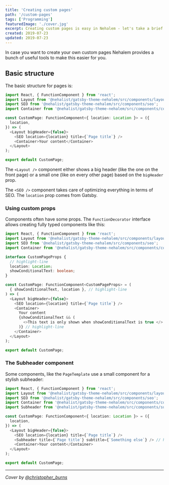 ```yaml
---
title: 'Creating custom pages'
path: '/custom-pages'
tags: ['Programming']
featuredImage: './cover.jpg'
excerpt: Creating custom pages is easy in Nehalem - let's take a brief look.
created: 2019-07-23
updated: 2019-07-23
---
```


In case you want to create your own custom pages Nehalem provides a bunch of useful tools to make this easier for you.

## Basic structure

The basic structure for pages is:

```typescript jsx
import React, { FunctionComponent } from 'react';
import Layout from '@nehalist/gatsby-theme-nehalem/src/components/layout';
import SEO from '@nehalist/gatsby-theme-nehalem/src/components/seo';
import Container from '@nehalist/gatsby-theme-nehalem/src/components/common';

const CustomPage: FunctionComponent<{ location: Location }> = ({
  location,
}) => (
  <Layout bigHeader={false}>
    <SEO location={location} title={`Page title`} />
    <Container>Your content</Container>
  </Layout>
);

export default CustomPage;
```

The `<Layout />` component either shows a big header (like the one on the front page) or a small one (like on every other page) based on the
`bigHeader` prop.

The `<SEO />` component takes care of optimizing everything in terms of SEO. The `location` prop comes from Gatsby.

### Using custom props

Components often have some props. The `FunctionDecorator` interface allows creating fully typed components like this:

```typescript jsx
import React, { FunctionComponent } from 'react';
import Layout from '@nehalist/gatsby-theme-nehalem/src/components/layout';
import SEO from '@nehalist/gatsby-theme-nehalem/src/components/seo';
import Container from '@nehalist/gatsby-theme-nehalem/src/components/common';

interface CustomPageProps {
  // highlight-line
  location: Location;
  showConditionalText: boolean;
}

const CustomPage: FunctionComponent<CustomPageProps> = (
  { showConditionalText, location }, // highlight-line
) => (
  <Layout bigHeader={false}>
    <SEO location={location} title={`Page title`} />
    <Container>
      Your content
      {showConditionalText && (
        <>This text is only shown when showConditionalText is true </>
      )} // highlight-line
    </Container>
  </Layout>
);

export default CustomPage;
```

### The Subheader component

Some components, like the `PageTemplate` use a small component for a stylish subheader:

```typescript jsx
import React, { FunctionComponent } from 'react';
import Layout from '@nehalist/gatsby-theme-nehalem/src/components/layout';
import SEO from '@nehalist/gatsby-theme-nehalem/src/components/seo';
import Container from '@nehalist/gatsby-theme-nehalem/src/components/common';
import Subheader from '@nehalist/gatsby-theme-nehalem/src/components/subheader';

const CustomPage: FunctionComponent<{ location: Location }> = ({
  location,
}) => (
  <Layout bigHeader={false}>
    <SEO location={location} title={`Page title`} />
    <Subheader title={`Page title`} subtitle={`Something else`} /> // highlight-line
    <Container>Your content</Container>
  </Layout>
);

export default CustomPage;
```

---

_Cover by [@christopher_burns](https://unsplash.com/@christopher__burns)_
